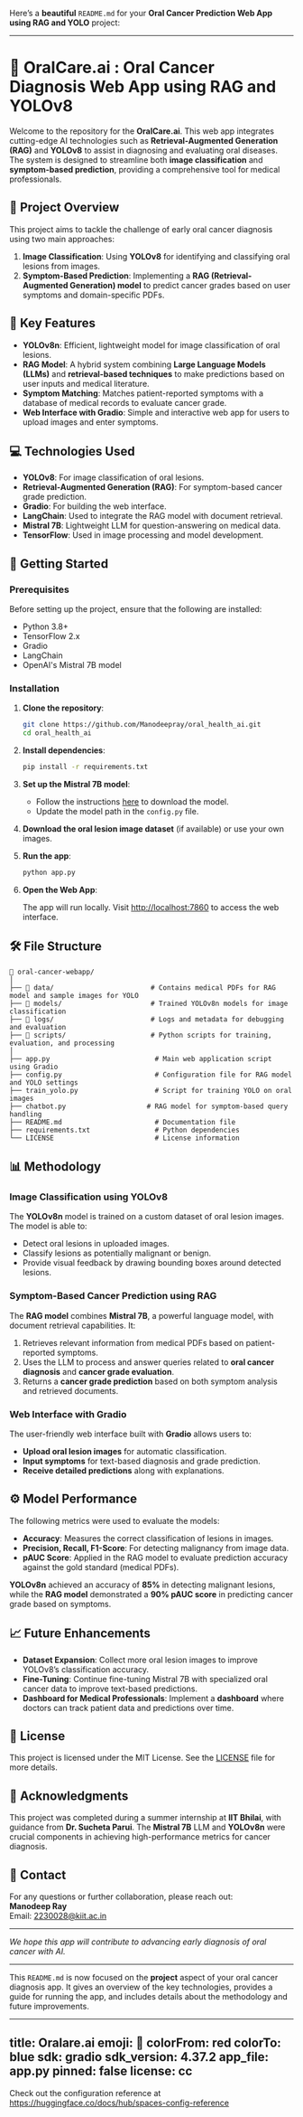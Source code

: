 Here’s a **beautiful** `README.md` for your **Oral Cancer Prediction Web App using RAG and YOLO** project:

---

# 🦷 OralCare.ai : Oral Cancer Diagnosis Web App using RAG and YOLOv8

Welcome to the repository for the **OralCare.ai**. This web app integrates cutting-edge AI technologies such as **Retrieval-Augmented Generation (RAG)** and **YOLOv8** to assist in diagnosing and evaluating oral diseases. The system is designed to streamline both **image classification** and **symptom-based prediction**, providing a comprehensive tool for medical professionals.

## 📝 Project Overview

This project aims to tackle the challenge of early oral cancer diagnosis using two main approaches:

1. **Image Classification**: Using **YOLOv8** for identifying and classifying oral lesions from images.
2. **Symptom-Based Prediction**: Implementing a **RAG (Retrieval-Augmented Generation) model** to predict cancer grades based on user symptoms and domain-specific PDFs.

## 🌟 Key Features

- **YOLOv8n**: Efficient, lightweight model for image classification of oral lesions.
- **RAG Model**: A hybrid system combining **Large Language Models (LLMs)** and **retrieval-based techniques** to make predictions based on user inputs and medical literature.
- **Symptom Matching**: Matches patient-reported symptoms with a database of medical records to evaluate cancer grade.
- **Web Interface with Gradio**: Simple and interactive web app for users to upload images and enter symptoms.

## 💻 Technologies Used

- **YOLOv8**: For image classification of oral lesions.
- **Retrieval-Augmented Generation (RAG)**: For symptom-based cancer grade prediction.
- **Gradio**: For building the web interface.
- **LangChain**: Used to integrate the RAG model with document retrieval.
- **Mistral 7B**: Lightweight LLM for question-answering on medical data.
- **TensorFlow**: Used in image processing and model development.

## 🚀 Getting Started

### Prerequisites

Before setting up the project, ensure that the following are installed:

- Python 3.8+
- TensorFlow 2.x
- Gradio
- LangChain
- OpenAI's Mistral 7B model

### Installation

1. **Clone the repository**:

    ```bash
    git clone https://github.com/Manodeepray/oral_health_ai.git
    cd oral_health_ai
    ```

2. **Install dependencies**:

    ```bash
    pip install -r requirements.txt
    ```

3. **Set up the Mistral 7B model**:

    - Follow the instructions [here](https://huggingface.co/mistral7b) to download the model.
    - Update the model path in the `config.py` file.

4. **Download the oral lesion image dataset** (if available) or use your own images.

5. **Run the app**:

    ```bash
    python app.py
    ```

6. **Open the Web App**:

    The app will run locally. Visit [http://localhost:7860](http://localhost:7860) to access the web interface.

## 🛠️ File Structure

```
📂 oral-cancer-webapp/
│
├── 📁 data/                        # Contains medical PDFs for RAG model and sample images for YOLO
├── 📁 models/                      # Trained YOLOv8n models for image classification
├── 📁 logs/                        # Logs and metadata for debugging and evaluation
├── 📁 scripts/                     # Python scripts for training, evaluation, and processing
│
├── app.py                          # Main web application script using Gradio
├── config.py                       # Configuration file for RAG model and YOLO settings
├── train_yolo.py                   # Script for training YOLO on oral images
├── chatbot.py                    # RAG model for symptom-based query handling
├── README.md                       # Documentation file
├── requirements.txt                # Python dependencies
└── LICENSE                         # License information
```

## 📊 Methodology

### Image Classification using YOLOv8

The **YOLOv8n** model is trained on a custom dataset of oral lesion images. The model is able to:

- Detect oral lesions in uploaded images.
- Classify lesions as potentially malignant or benign.
- Provide visual feedback by drawing bounding boxes around detected lesions.

### Symptom-Based Cancer Prediction using RAG

The **RAG model** combines **Mistral 7B**, a powerful language model, with document retrieval capabilities. It:

1. Retrieves relevant information from medical PDFs based on patient-reported symptoms.
2. Uses the LLM to process and answer queries related to **oral cancer diagnosis** and **cancer grade evaluation**.
3. Returns a **cancer grade prediction** based on both symptom analysis and retrieved documents.

### Web Interface with Gradio

The user-friendly web interface built with **Gradio** allows users to:

- **Upload oral lesion images** for automatic classification.
- **Input symptoms** for text-based diagnosis and grade prediction.
- **Receive detailed predictions** along with explanations.

## ⚙️ Model Performance

The following metrics were used to evaluate the models:

- **Accuracy**: Measures the correct classification of lesions in images.
- **Precision, Recall, F1-Score**: For detecting malignancy from image data.
- **pAUC Score**: Applied in the RAG model to evaluate prediction accuracy against the gold standard (medical PDFs).

**YOLOv8n** achieved an accuracy of **85%** in detecting malignant lesions, while the **RAG model** demonstrated a **90% pAUC score** in predicting cancer grade based on symptoms.

## 📈 Future Enhancements

- **Dataset Expansion**: Collect more oral lesion images to improve YOLOv8’s classification accuracy.
- **Fine-Tuning**: Continue fine-tuning Mistral 7B with specialized oral cancer data to improve text-based predictions.
- **Dashboard for Medical Professionals**: Implement a **dashboard** where doctors can track patient data and predictions over time.

## 📜 License

This project is licensed under the MIT License. See the [LICENSE](./LICENSE) file for more details.

## 🙌 Acknowledgments

This project was completed during a summer internship at **IIT Bhilai**, with guidance from **Dr. Sucheta Parui**. The **Mistral 7B** LLM and **YOLOv8n** were crucial components in achieving high-performance metrics for cancer diagnosis.

## 📨 Contact

For any questions or further collaboration, please reach out:  
**Manodeep Ray**  
Email: [2230028@kiit.ac.in](mailto:2230028@kiit.ac.in)

---

*We hope this app will contribute to advancing early diagnosis of oral cancer with AI.*

---

This `README.md` is now focused on the **project** aspect of your oral cancer diagnosis app. It gives an overview of the key technologies, provides a guide for running the app, and includes details about the methodology and future improvements.

---
title: Oralare.ai
emoji: 🏃
colorFrom: red
colorTo: blue
sdk: gradio
sdk_version: 4.37.2
app_file: app.py
pinned: false
license: cc
---

Check out the configuration reference at https://huggingface.co/docs/hub/spaces-config-reference
